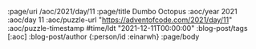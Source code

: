 :page/uri /aoc/2021/day/11
:page/title Dumbo Octopus
:aoc/year 2021
:aoc/day 11
:aoc/puzzle-url "https://adventofcode.com/2021/day/11"
:aoc/puzzle-timestamp #time/ldt "2021-12-11T00:00:00"
:blog-post/tags [:aoc]
:blog-post/author {:person/id :einarwh}
:page/body

<!-- # Einar W. Høst -->
